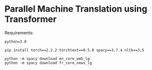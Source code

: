 # Parallel Machine Translation using Transformer

Requirements:

```
python=3.8

pip install torch==2.2.2 torchtext==0.5.0 spacy==3.7.4 nltk==3.5

python -m spacy download en_core_web_lg
python -m spacy download fr_core_news_lg
```
